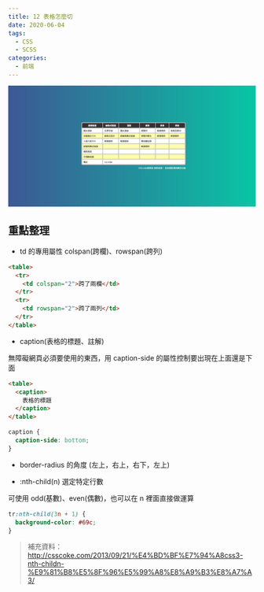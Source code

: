 ```yaml
---
title: 12 表格怎麼切
date: 2020-06-04
tags:
  - CSS
  - SCSS
categories:
  - 前端
---
```


![成品](../../.vuepress/public/images/12-completed.jpg)

## 重點整理

- td 的專用屬性 colspan(跨欄)、rowspan(跨列)

```html
<table>
  <tr>
    <td colspan="2">跨了兩欄</td>
  </tr>
  <tr>
    <td rowspan="2">跨了兩列</td>
  </tr>
</table>
```

- caption(表格的標題、註解)

無障礙網頁必須要使用的東西，用 caption-side 的屬性控制要出現在上面還是下面

```html
<table>
  <caption>
    表格的標題
  </caption>
</table>
```

```css
caption {
  caption-side: bottom;
}
```

- border-radius 的角度 (左上，右上，右下，左上)

- :nth-child(n) 選定特定行數

可使用 odd(基數)、even(偶數)，也可以在 n 裡面直接做運算

```css
tr:nth-child(3n + 1) {
  background-color: #69c;
}
```

> 補充資料：http://csscoke.com/2013/09/21/%E4%BD%BF%E7%94%A8css3-nth-childn-%E9%81%B8%E5%8F%96%E5%99%A8%E8%A9%B3%E8%A7%A3/
